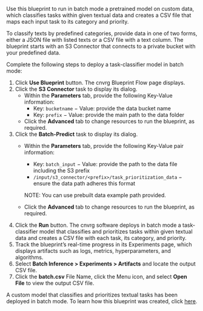 Use this blueprint to run in batch mode a pretrained model on custom data, which classifies tasks within given textual data and creates a CSV file that maps each input task to its category and priority.

To classify texts by predefined categories, provide data in one of two forms, either a JSON file with listed texts or a CSV file with a text column. The blueprint starts with an S3 Connector that connects to a private bucket with your predefined data.

Complete the following steps to deploy a task-classifier model in batch mode:
1. Click **Use Blueprint** button. The cnvrg Blueprint Flow page displays.
2. Click the **S3 Connector** task to display its dialog.
   - Within the **Parameters** tab, provide the following Key-Value information:
     - Key: `bucketname` − Value: provide the data bucket name
     - Key: `prefix` − Value: provide the main path to the data folder
   - Click the **Advanced** tab to change resources to run the blueprint, as required.
3. Click the **Batch-Predict** task to display its dialog.
   - Within the **Parameters** tab, provide the following Key-Value pair information:
     - Key: `batch_input` − Value: provide the path to the data file including the S3 prefix
     - `/input/s3_connector/<prefix>/task_prioritization_data` − ensure the data path adheres this format

     NOTE: You can use prebuilt data example path provided.

   - Click the **Advanced** tab to change resources to run the blueprint, as required.
4. Click the **Run** button. The cnvrg software deploys in batch mode a task-classifier model that classifies and prioritizes tasks within given textual data and creates a CSV file with each task, its category, and priority.
5. Track the blueprint’s real-time progress in its Experiments page, which displays artifacts such as logs, metrics, hyperparameters, and algorithms.
6. Select **Batch Inference > Experiments > Artifacts** and locate the output CSV file.
7. Click the **batch.csv** File Name, click the Menu icon, and select **Open File** to view the output CSV file.

A custom model that classifies and prioritizes textual tasks has been deployed in batch mode. To learn how this blueprint was created, click [here](https://github.com/cnvrg/task-prioritization-blueprint).
